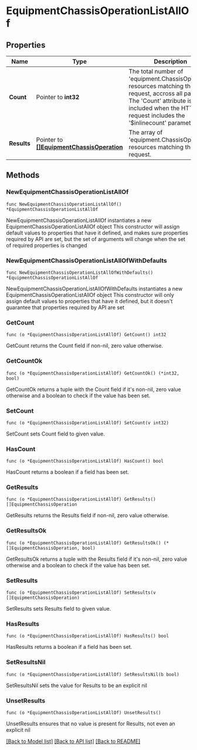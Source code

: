 # EquipmentChassisOperationListAllOf

## Properties

Name | Type | Description | Notes
------------ | ------------- | ------------- | -------------
**Count** | Pointer to **int32** | The total number of &#39;equipment.ChassisOperation&#39; resources matching the request, accross all pages. The &#39;Count&#39; attribute is included when the HTTP GET request includes the &#39;$inlinecount&#39; parameter. | [optional] 
**Results** | Pointer to [**[]EquipmentChassisOperation**](equipment.ChassisOperation.md) | The array of &#39;equipment.ChassisOperation&#39; resources matching the request. | [optional] 

## Methods

### NewEquipmentChassisOperationListAllOf

`func NewEquipmentChassisOperationListAllOf() *EquipmentChassisOperationListAllOf`

NewEquipmentChassisOperationListAllOf instantiates a new EquipmentChassisOperationListAllOf object
This constructor will assign default values to properties that have it defined,
and makes sure properties required by API are set, but the set of arguments
will change when the set of required properties is changed

### NewEquipmentChassisOperationListAllOfWithDefaults

`func NewEquipmentChassisOperationListAllOfWithDefaults() *EquipmentChassisOperationListAllOf`

NewEquipmentChassisOperationListAllOfWithDefaults instantiates a new EquipmentChassisOperationListAllOf object
This constructor will only assign default values to properties that have it defined,
but it doesn't guarantee that properties required by API are set

### GetCount

`func (o *EquipmentChassisOperationListAllOf) GetCount() int32`

GetCount returns the Count field if non-nil, zero value otherwise.

### GetCountOk

`func (o *EquipmentChassisOperationListAllOf) GetCountOk() (*int32, bool)`

GetCountOk returns a tuple with the Count field if it's non-nil, zero value otherwise
and a boolean to check if the value has been set.

### SetCount

`func (o *EquipmentChassisOperationListAllOf) SetCount(v int32)`

SetCount sets Count field to given value.

### HasCount

`func (o *EquipmentChassisOperationListAllOf) HasCount() bool`

HasCount returns a boolean if a field has been set.

### GetResults

`func (o *EquipmentChassisOperationListAllOf) GetResults() []EquipmentChassisOperation`

GetResults returns the Results field if non-nil, zero value otherwise.

### GetResultsOk

`func (o *EquipmentChassisOperationListAllOf) GetResultsOk() (*[]EquipmentChassisOperation, bool)`

GetResultsOk returns a tuple with the Results field if it's non-nil, zero value otherwise
and a boolean to check if the value has been set.

### SetResults

`func (o *EquipmentChassisOperationListAllOf) SetResults(v []EquipmentChassisOperation)`

SetResults sets Results field to given value.

### HasResults

`func (o *EquipmentChassisOperationListAllOf) HasResults() bool`

HasResults returns a boolean if a field has been set.

### SetResultsNil

`func (o *EquipmentChassisOperationListAllOf) SetResultsNil(b bool)`

 SetResultsNil sets the value for Results to be an explicit nil

### UnsetResults
`func (o *EquipmentChassisOperationListAllOf) UnsetResults()`

UnsetResults ensures that no value is present for Results, not even an explicit nil

[[Back to Model list]](../README.md#documentation-for-models) [[Back to API list]](../README.md#documentation-for-api-endpoints) [[Back to README]](../README.md)


